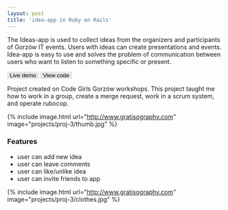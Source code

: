 ```yaml
---
layout: post
title: 'idea-app in Ruby on Rails'
---
```

The Ideas-app is used to collect ideas from the organizers and participants of Gorzów IT events. Users with ideas can create presentations and events. Idea-app is easy to use and solves the problem of communication between users who want to listen to something specific or present.

<a href="http://www.google.com" target="_blank"><button name="button" class="btn">Live demo</button></a>
<a href="https://gitlab.com/codegirlsgorzow/idea-app" target="_blank"><button name="button" class="btn">View code</button></a>

<style> 
.btn {
    color: black;
    background-color: #e5e5e5;
    cursor: pointer;
    border: none;
}
</style>

 Project created on Code Girls Gorzów workshops. This project taught me how to work in a group, create a merge request, work in a scrum system, and operate rubocop.

 {% include image.html url="http://www.gratisography.com" image="projects/proj-3/thumb.jpg" %}

### Features

* user can add new idea
* user can leave comments 
* user can like/unlike idea
* user can invite friends to app

{% include image.html url="http://www.gratisography.com" image="projects/proj-3/clothes.jpg" %}
